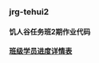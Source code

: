 ### jrg-tehui2
#### 饥人谷任务班2期作业代码
#### [班级学员进度详情表](http://jscode.me/topic/96/%E4%BB%BB%E5%8A%A1%E7%8F%AD%E5%AD%A6%E4%B9%A0%E8%BF%9B%E5%BA%A6%E7%BB%9F%E8%AE%A1 "班级学员进度详情表")

